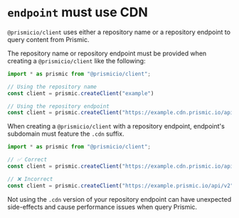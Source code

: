 # `endpoint` must use CDN

`@prismicio/client` uses either a repository name or a repository endpoint to query content from Prismic.

The repository name or repository endpoint must be provided when creating a `@prismicio/client` like the following:

```typescript
import * as prismic from "@prismicio/client";

// Using the repository name
const client = prismic.createClient("example")

// Using the repository endpoint
const client = prismic.createClient("https://example.cdn.prismic.io/api/v2")
```

When creating a `@prismicio/client` with a repository endpoint, endpoint's subdomain must feature the `.cdn` suffix.

```typescript
import * as prismic from "@prismicio/client";

// ✅ Correct
const client = prismic.createClient("https://example.cdn.prismic.io/api/v2")

// ❌ Incorrect
const client = prismic.createClient("https://example.prismic.io/api/v2")
```

Not using the `.cdn` version of your repository endpoint can have unexpected side-effects and cause performance issues when query Prismic.

